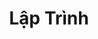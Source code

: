 ---
title: Lập Trình
description: Trong quá trình để chuyển ý tưởng của tôi thành sản phẩm thực tế
image: cover.jpg

# Badge style
style:
    background: "#2a9d8f"
    color: "#fff"
---